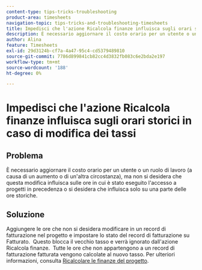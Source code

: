 ```yaml
---
content-type: tips-tricks-troubleshooting
product-area: timesheets
navigation-topic: tips-tricks-and-troubleshooting-timesheets
title: Impedisci che l'azione Ricalcola finanze influisca sugli orari storici in caso di modifica dei tassi
description: È necessario aggiornare il costo orario per un utente o un ruolo di lavoro (a causa di un aumento o di un'altra circostanza), ma non si desidera che questa modifica influisca sulle ore in cui è stato eseguito l'accesso a progetti in precedenza o si desidera che influisca solo su una parte delle ore storiche.
author: Alina
feature: Timesheets
exl-id: 29d3124b-cf7a-4a47-95c4-cd5379489810
source-git-commit: 7786d899841cb82cc4d3832fb083c6e2bda2e197
workflow-type: tm+mt
source-wordcount: '188'
ht-degree: 0%

---
```


# Impedisci che l&#39;azione Ricalcola finanze influisca sugli orari storici in caso di modifica dei tassi

## Problema

È necessario aggiornare il costo orario per un utente o un ruolo di lavoro (a causa di un aumento o di un&#39;altra circostanza), ma non si desidera che questa modifica influisca sulle ore in cui è stato eseguito l&#39;accesso a progetti in precedenza o si desidera che influisca solo su una parte delle ore storiche.

## Soluzione

Aggiungere le ore che non si desidera modificare in un record di fatturazione nel progetto e impostare lo stato del record di fatturazione su Fatturato.  Questo blocca il vecchio tasso e verrà ignorato dall&#39;azione Ricalcola finanze.  Tutte le ore che non appartengono a un record di fatturazione fatturata vengono calcolate al nuovo tasso. Per ulteriori informazioni, consulta [Ricalcolare le finanze del progetto](../../manage-work/projects/project-finances/recalculate-project-finances.md).
